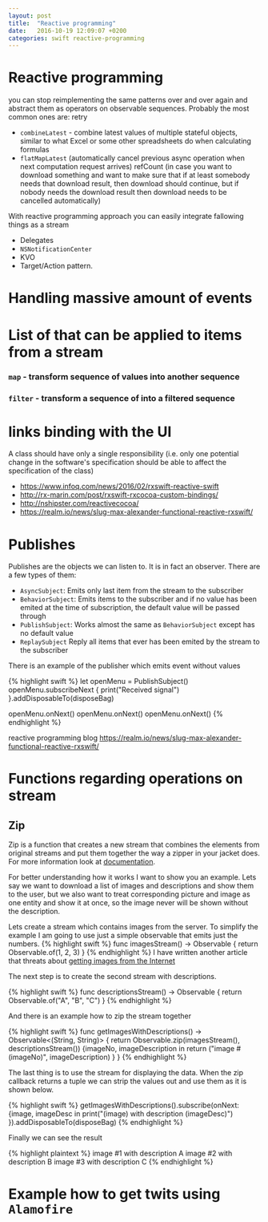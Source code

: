 ```yaml
---
layout: post
title:  "Reactive programming"
date:   2016-10-19 12:09:07 +0200
categories: swift reactive-programming
---
```


# Reactive programming

you can stop reimplementing the same patterns over and over again and abstract them as operators on observable sequences. Probably the most common ones are:
retry
* `combineLatest` - combine latest values of multiple stateful objects, similar to what Excel or some other spreadsheets do when calculating formulas
* `flatMapLatest` (automatically cancel previous async operation when next computation request arrives)
refCount (in case you want to download something and want to make sure that if at least somebody needs that download result, then download should continue, but if nobody needs the download result then download needs to be cancelled automatically)


With reactive programming approach you can easily integrate fallowing things as a stream  
* Delegates
* `NSNotificationCenter`
* KVO
* Target/Action pattern.

# Handling massive amount of events

# List of that can be applied to items from a stream

### `map` - transform sequence of values into another sequence

### `filter` - transform a sequence of into a filtered sequence 

# links binding with the UI

A class should have only a single responsibility (i.e. only one potential change in the software's specification should be able to affect the specification of the class)
* https://www.infoq.com/news/2016/02/rxswift-reactive-swift
* http://rx-marin.com/post/rxswift-rxcocoa-custom-bindings/
* http://nshipster.com/reactivecocoa/
* https://realm.io/news/slug-max-alexander-functional-reactive-rxswift/

# Publishes
Publishes are the objects we can listen to. It is in fact an observer. There are a few types of them:
* `AsyncSubject`: Emits only last item from the stream to the subscriber
* `BehaviorSubject`: Emits items to the subscriber and if no value has been emited at the time of subscription, the default value will be passed through
* `PublishSubject`: Works almost the same as `BehaviorSubject` except has no default value
* `ReplaySubject` Reply all items that ever has been emited by the stream to the subscriber

There is an example of the publisher which emits event without values

{% highlight swift %}
let openMenu = PublishSubject<Void>()
openMenu.subscribeNext {
    print("Received signal")
}.addDisposableTo(disposeBag)

openMenu.onNext()
openMenu.onNext()
openMenu.onNext()
{% endhighlight %}

reactive programming blog
https://realm.io/news/slug-max-alexander-functional-reactive-rxswift/

# Functions regarding operations on stream 

## Zip
Zip is a function that creates a new stream that combines the elements from original streams and put them together the way a zipper in your jacket does. For more information look at [documentation](http://reactivex.io/documentation/operators/zip.html).

For better understanding how it works I want to show you an example. Lets say we want to download a list of images and descriptions and show them to the user, but we also want to treat corresponding picture and image as one entity and show it at once, so the image never will be shown without the description.

Lets create a stream which contains images from the server. To simplify the example I am going to use just a simple observable that emits just the numbers. 
{% highlight swift %}
func imagesStream() -> Observable<Int> {
    return Observable.of(1, 2, 3)
}
{% endhighlight %}
I have written another article that threats about [getting images from the Internet](/swift/cache/)

The next step is to create the second stream with descriptions.

{% highlight swift %}
func descriptionsStream() -> Observable<String> {
    return Observable.of("A", "B", "C")
}
{% endhighlight %}

And there is an example how to zip the stream together

{% highlight swift %}
func getImagesWithDescriptions() -> Observable<(String, String)> {
    return Observable.zip(imagesStream(), descriptionsStream()) {imageNo, imageDescription in
        return ("image #\(imageNo)", imageDescription)
    }
}
{% endhighlight %}

The last thing is to use the stream for displaying the data. When the zip callback returns a tuple we can strip the values out and use them as it is shown below. 

{% highlight swift %}
getImagesWithDescriptions().subscribe(onNext: {image, imageDesc in
    print("\(image) with description \(imageDesc)")
}).addDisposableTo(disposeBag)
{% endhighlight %}

Finally we can see the result 

{% highlight plaintext %}
image #1 with description A
image #2 with description B
image #3 with description C
{% endhighlight %}


# Example how to get twits using `Alamofire`


